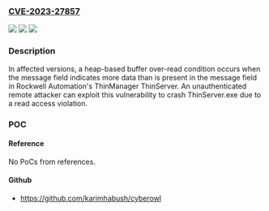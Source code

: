### [CVE-2023-27857](https://cve.mitre.org/cgi-bin/cvename.cgi?name=CVE-2023-27857)
![](https://img.shields.io/static/v1?label=Product&message=ThinManager%20ThinServer&color=blue)
![](https://img.shields.io/static/v1?label=Version&message=%3D%206.x%20-%2010.x%20&color=brighgreen)
![](https://img.shields.io/static/v1?label=Vulnerability&message=CWE-120%20Buffer%20Copy%20without%20Checking%20Size%20of%20Input%20('Classic%20Buffer%20Overflow')&color=brighgreen)

### Description

In affected versions, a heap-based buffer over-read condition occurs when the message field indicates more data than is present in the message field in Rockwell Automation's ThinManager ThinServer. An unauthenticated remote attacker can exploit this vulnerability to crash ThinServer.exe due to a read access violation.

### POC

#### Reference
No PoCs from references.

#### Github
- https://github.com/karimhabush/cyberowl

